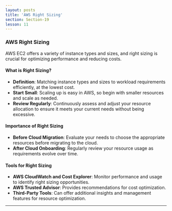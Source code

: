 ```yaml
---
layout: posts
title: 'AWS Right Sizing'
section: Section-19
lesson: 11
---
```


### AWS Right Sizing

AWS EC2 offers a variety of instance types and sizes, and right sizing is crucial for optimizing performance and reducing costs.

<!-- pagebreak -->

#### What is Right Sizing?

- **Definition**: Matching instance types and sizes to workload requirements efficiently, at the lowest cost.
- **Start Small**: Scaling up is easy in AWS, so begin with smaller resources and scale as needed.
- **Review Regularly**: Continuously assess and adjust your resource allocation to ensure it meets your current needs without being excessive.

<!-- pagebreak -->

#### Importance of Right Sizing

- **Before Cloud Migration**: Evaluate your needs to choose the appropriate resources before migrating to the cloud.
- **After Cloud Onboarding**: Regularly review your resource usage as requirements evolve over time.

<!-- pagebreak -->

#### Tools for Right Sizing

- **AWS CloudWatch and Cost Explorer**: Monitor performance and usage to identify right sizing opportunities.
- **AWS Trusted Advisor**: Provides recommendations for cost optimization.
- **Third-Party Tools**: Can offer additional insights and management features for resource optimization.

---
